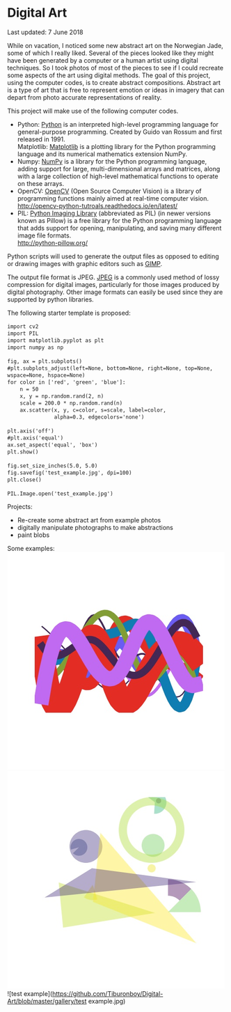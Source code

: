 Digital Art
====
Last updated: 7 June 2018  
  
While on vacation, I noticed some new abstract art on the Norwegian Jade, some of which I really liked.  Several of the pieces looked like they might have been generated by a computer or a human artist using digital techniques.  So I took photos of most of the pieces to see if I could recreate some aspects of the art using digital methods.  The goal of this project, using the computer codes, is to create abstract compositions.  Abstract art is a type of art that is free to represent emotion or ideas in imagery that can depart from photo accurate representations of reality.  
  
This project will make use of the following computer codes.   
- Python: [Python](https://en.wikipedia.org/wiki/Python_(programming_language)) is an interpreted high-level programming language for general-purpose programming. Created by Guido van Rossum and first released in 1991.  
Matplotlib: [Matplotlib](https://en.wikipedia.org/wiki/Matplotlib) is a plotting library for the Python programming language and its numerical mathematics extension NumPy.  
- Numpy: [NumPy](https://en.wikipedia.org/wiki/NumPy) is a library for the Python programming language, adding support for large, multi-dimensional arrays and matrices, along with a large collection of high-level mathematical functions to operate on these arrays.  
- OpenCV: [OpenCV](https://en.wikipedia.org/wiki/OpenCV) (Open Source Computer Vision) is a library of programming functions mainly aimed at real-time computer vision.   
http://opencv-python-tutroals.readthedocs.io/en/latest/  
- PIL: [Python Imaging Library](https://en.wikipedia.org/wiki/Python_Imaging_Library) (abbreviated as PIL) (in newer versions known as Pillow) is a free library for the Python programming language that adds support for opening, manipulating, and saving many different image file formats.  
http://python-pillow.org/  
  
Python scripts will used to generate the output files as opposed to editing or drawing images with graphic editors such as [GIMP](https://www.gimp.org/docs/python/index.html).  

The output file format is JPEG.  [JPEG](https://en.wikipedia.org/wiki/JPEG) is a commonly used method of lossy compression for digital images, particularly for those images produced by digital photography.  Other image formats can easily be used since they are supported by python libraries.   
 
The following starter template is proposed:  
~~~
import cv2
import PIL
import matplotlib.pyplot as plt
import numpy as np

fig, ax = plt.subplots()
#plt.subplots_adjust(left=None, bottom=None, right=None, top=None, wspace=None, hspace=None)
for color in ['red', 'green', 'blue']:
    n = 50
    x, y = np.random.rand(2, n)
    scale = 200.0 * np.random.rand(n)
    ax.scatter(x, y, c=color, s=scale, label=color,
               alpha=0.3, edgecolors='none')

plt.axis('off')
#plt.axis('equal')
ax.set_aspect('equal', 'box')
plt.show()

fig.set_size_inches(5.0, 5.0)
fig.savefig('test_example.jpg', dpi=100)
plt.close()

PIL.Image.open('test_example.jpg')
~~~

Projects:  
- Re-create some abstract art from example photos  
- digitally manipulate photographs to make abstractions  
- paint blobs  

Some examples:  
![curves](https://github.com/Tiburonboy/Digital-Art/blob/master/gallery/curves.jpg)
![wedges](https://github.com/Tiburonboy/Digital-Art/blob/master/gallery/wedges.jpg)
![test example](https://github.com/Tiburonboy/Digital-Art/blob/master/gallery/test example.jpg)
